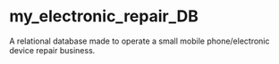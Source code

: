 # my_electronic_repair_DB
A relational database made to operate a small mobile phone/electronic device repair business.
